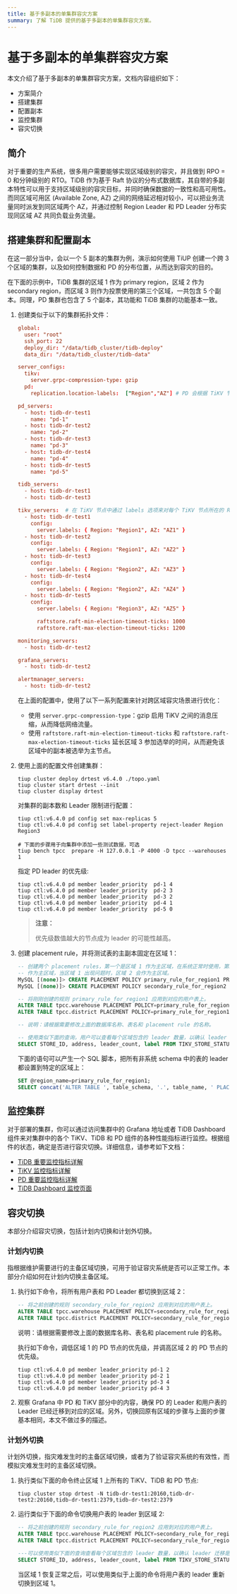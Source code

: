 ```yaml
---
title: 基于多副本的单集群容灾方案
summary: 了解 TiDB 提供的基于多副本的单集群容灾方案。
---
```


# 基于多副本的单集群容灾方案

本文介绍了基于多副本的单集群容灾方案，文档内容组织如下：

- 方案简介
- 搭建集群
- 配置副本
- 监控集群
- 容灾切换

## 简介

对于重要的生产系统，很多用户需要能够实现区域级别的容灾，并且做到 RPO = 0 和分钟级别的 RTO。TiDB 作为基于 Raft 协议的分布式数据库，其自带的多副本特性可以用于支持区域级别的容灾目标，并同时确保数据的一致性和高可用性。而同区域可用区 (Available Zone, AZ) 之间的网络延迟相对较小，可以把业务流量同时派发到同区域两个 AZ，并通过控制 Region Leader 和 PD Leader 分布实现同区域 AZ 共同负载业务流量。

## 搭建集群和配置副本

在这一部分当中，会以一个 5 副本的集群为例，演示如何使用 TiUP 创建一个跨 3 个区域的集群，以及如何控制数据和 PD 的分布位置，从而达到容灾的目的。

在下面的示例中，TiDB 集群的区域 1 作为 primary region，区域 2 作为 secondary region，而区域 3 则作为投票使用的第三个区域，一共包含 5 个副本。同理，PD 集群也包含了 5 个副本，其功能和 TiDB 集群的功能基本一致。

1. 创建类似于以下的集群拓扑文件：

    ```toml
    global:
      user: "root"
      ssh_port: 22
      deploy_dir: "/data/tidb_cluster/tidb-deploy"
      data_dir: "/data/tidb_cluster/tidb-data"

    server_configs:
      tikv:
        server.grpc-compression-type: gzip
      pd:
        replication.location-labels:  ["Region","AZ"] # PD 会根据 TiKV 节点的 Region 和 AZ 配置来进行副本的调度。

    pd_servers:
      - host: tidb-dr-test1
        name: "pd-1"
      - host: tidb-dr-test2
        name: "pd-2"
      - host: tidb-dr-test3
        name: "pd-3"
      - host: tidb-dr-test4
        name: "pd-4"
      - host: tidb-dr-test5
        name: "pd-5"

    tidb_servers:
      - host: tidb-dr-test1
      - host: tidb-dr-test3

    tikv_servers:  # 在 TiKV 节点中通过 labels 选项来对每个 TiKV 节点所在的 Region 和 AZ 进行标记
      - host: tidb-dr-test1
        config:
          server.labels: { Region: "Region1", AZ: "AZ1" }
      - host: tidb-dr-test2
        config:
          server.labels: { Region: "Region1", AZ: "AZ2" }
      - host: tidb-dr-test3
        config:
          server.labels: { Region: "Region2", AZ: "AZ3" }
      - host: tidb-dr-test4
        config:
          server.labels: { Region: "Region2", AZ: "AZ4" }
      - host: tidb-dr-test5
        config:
          server.labels: { Region: "Region3", AZ: "AZ5" }

          raftstore.raft-min-election-timeout-ticks: 1000
          raftstore.raft-max-election-timeout-ticks: 1200

    monitoring_servers:
      - host: tidb-dr-test2

    grafana_servers:
      - host: tidb-dr-test2

    alertmanager_servers:
      - host: tidb-dr-test2
    ```

    在上面的配置中，使用了以下一系列配置来针对跨区域容灾场景进行优化：

    - 使用 `server.grpc-compression-type`：gzip 启用 TiKV 之间的消息压缩，从而降低网络流量。
    - 使用 `raftstore.raft-min-election-timeout-ticks` 和 `raftstore.raft-max-election-timeout-ticks` 延长区域 3 参加选举的时间，从而避免该区域中的副本被选举为主节点。

2. 使用上面的配置文件创建集群：

    ```shell
    tiup cluster deploy drtest v6.4.0 ./topo.yaml
    tiup cluster start drtest --init
    tiup cluster display drtest
    ```

    对集群的副本数和 Leader 限制进行配置：

    ```shell
    tiup ctl:v6.4.0 pd config set max-replicas 5
    tiup ctl:v6.4.0 pd config set label-property reject-leader Region Region3

    # 下面的步骤用于向集群中添加一些测试数据，可选
    tiup bench tpcc  prepare -H 127.0.0.1 -P 4000 -D tpcc --warehouses 1
    ```

    指定 PD leader 的优先级:

    ```shell
    tiup ctl:v6.4.0 pd member leader_priority  pd-1 4
    tiup ctl:v6.4.0 pd member leader_priority  pd-2 3
    tiup ctl:v6.4.0 pd member leader_priority  pd-3 2
    tiup ctl:v6.4.0 pd member leader_priority  pd-4 1
    tiup ctl:v6.4.0 pd member leader_priority  pd-5 0
    ```

    > **注意：**
    >
    > 优先级数值越大的节点成为 leader 的可能性越高。

3. 创建 placement rule，并将测试表的主副本固定在区域 1：

    ```sql
    -- 创建两个 placement rules，第一个是区域 1 作为主区域，在系统正常时使用，第二个是区域 2 作为备区域。
    -- 作为主区域，当区域 1 出现问题时，区域 2 会作为主区域。
    MySQL [(none)]> CREATE PLACEMENT POLICY primary_rule_for_region1 PRIMARY_REGION="Region1" REGIONS="Region1, Region2,Region3";
    MySQL [(none)]> CREATE PLACEMENT POLICY secondary_rule_for_region2 PRIMARY_REGION="Region2" REGIONS="Region1,Region2,Region3";

    -- 将刚刚创建的规则 primary_rule_for_region1 应用到对应的用户表上。
    ALTER TABLE tpcc.warehouse PLACEMENT POLICY=primary_rule_for_region1;
    ALTER TABLE tpcc.district PLACEMENT POLICY=primary_rule_for_region1;

    -- 说明：请根据需要修改上面的数据库名称、表名和 placement rule 的名称。

    -- 使用类似下面的查询，用户可以查看每个区域包含的 leader 数量，以确认 leader 迁移是否完成。
    SELECT STORE_ID, address, leader_count, label FROM TIKV_STORE_STATUS ORDER BY store_id;
    ```

    下面的语句可以产生一个 SQL 脚本，把所有非系统 schema 中的表的 leader 都设置到特定的区域上：

    ```sql
    SET @region_name=primary_rule_for_region1;
    SELECT concat('ALTER TABLE ', table_schema, '.', table_name, ' PLACEMENT POLICY=', @region_name, ';') FROM information_schema.tables WHERE table_schema NOT IN ('METRICS_SCHEMA', 'PERFORMANCE_SCHEMA', 'INFORMATION_SCHEMA','mysql');
    ```

## 监控集群

对于部署的集群，你可以通过访问集群中的 Grafana 地址或者 TiDB Dashboard 组件来对集群中的各个 TiKV、TiDB 和 PD 组件的各种性能指标进行监控。根据组件的状态，确定是否进行容灾切换。详细信息，请参考如下文档：

- [TiDB 重要监控指标详解](/grafana-tidb-dashboard.md)
- [TiKV 监控指标详解](/grafana-tikv-dashboard.md)
- [PD 重要监控指标详解](/grafana-pd-dashboard.md)
- [TiDB Dashboard 监控页面](/dashboard/dashboard-monitoring.md)

## 容灾切换

本部分介绍容灾切换，包括计划内切换和计划外切换。

### 计划内切换

指根据维护需要进行的主备区域切换，可用于验证容灾系统是否可以正常工作。本部分介绍如何在计划内切换主备区域。

1. 执行如下命令，将所有用户表和 PD Leader 都切换到区域 2：

    ```sql
    -- 将之前创建的规则 secondary_rule_for_region2 应用到对应的用户表上。
    ALTER TABLE tpcc.warehouse PLACEMENT POLICY=secondary_rule_for_region2;
    ALTER TABLE tpcc.district PLACEMENT POLICY=secondary_rule_for_region2;
    ```

    说明：请根据需要修改上面的数据库名称、表名和 placement rule 的名称。

    执行如下命令，调低区域 1 的 PD 节点的优先级，并调高区域 2 的 PD 节点的优先级。

    ``` shell
    tiup ctl:v6.4.0 pd member leader_priority pd-1 2
    tiup ctl:v6.4.0 pd member leader_priority pd-2 1
    tiup ctl:v6.4.0 pd member leader_priority pd-3 4
    tiup ctl:v6.4.0 pd member leader_priority pd-4 3
    ```

2. 观察 Grafana 中 PD 和 TiKV 部分中的内容，确保 PD 的 Leader 和用户表的 Leader 已经迁移到对应的区域。另外，切换回原有区域的步骤与上面的步骤基本相同，本文不做过多的描述。

### 计划外切换

计划外切换，指灾难发生时的主备区域切换，或者为了验证容灾系统的有效性，而模拟灾难发生时的主备区域切换。

1. 执行类似下面的命令终止区域 1 上所有的 TiKV、TiDB 和 PD 节点:

    ``` shell
    tiup cluster stop drtest -N tidb-dr-test1:20160,tidb-dr-test2:20160,tidb-dr-test1:2379,tidb-dr-test2:2379
    ```

2. 运行类似于下面的命令切换用户表的 leader 到区域 2:

    ```sql
    -- 将之前创建的规则 secondary_rule_for_region2 应用到对应的用户表上。
    ALTER TABLE tpcc.warehouse PLACEMENT POLICY=secondary_rule_for_region2;
    ALTER TABLE tpcc.district PLACEMENT POLICY=secondary_rule_for_region2;

    ---可以使用类似下面的查询查看每个区域包含的 leader 数量，以确认 leader 迁移是否完成。
    SELECT STORE_ID, address, leader_count, label FROM TIKV_STORE_STATUS ORDER BY store_id;
    ```

    当区域 1 恢复正常之后，可以使用类似于上面的命令将用户表的 leader 重新切换到区域 1。
